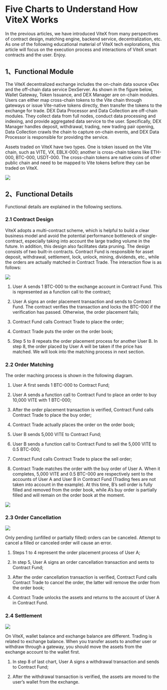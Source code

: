 # Five Charts to Understand How ViteX Works

In the previous articles, we have introduced ViteX from many perspectives of contract design, matching engine, backend service, decentralization, etc. As one of the following educational material of ViteX tech explorations, this article will focus on the execution process and interactions of ViteX smart contracts and the user. Enjoy.


## 1、Functional Module

The ViteX decentralized exchange includes the on-chain data source vDex and the off-chain data service DexServer. As shown in the figure below, Wallet Gateway, Token Issuance, and DEX Manager are on-chain modules. Users can either map cross-chain tokens to the Vite chain through gateways or issue Vite-native tokens directly, then transfer the tokens to the exchange for trade. DEX Data Processor and Data Collection are off-chain modules. They collect data from full nodes, conduct data processing and indexing, and provide aggregated data service to the user. Specifically, DEX Manager handles deposit, withdrawal, trading, new trading pair opening, Data Collection crawls the chain to capture on-chain events, and DEX Data Processor is responsible for providing the service.


Assets traded on ViteX have two types. One is token issued on the Vite chain, such as VITE, VX, EBLX-000; another is cross-chain tokens like ETH-000, BTC-000, USDT-000. The cross-chain tokens are native coins of other public chain and need to be mapped to Vite tokens before they can be traded on ViteX.

![](~images/viteX-graphic-2.png)


## 2、Functional Details

Functional details are explained in the following sections.


### 2.1 Contract Design

ViteX adopts a multi-contract scheme, which is helpful to build a clear business model and avoid the potential performance bottleneck of single-contract, especially taking into account the large trading volume in the future. In addition, this design also facilitates data pruning.
The design consists of two built-in contracts. Contract Fund is responsible for asset deposit, withdrawal, settlement, lock, unlock, mining, dividends, etc., while the orders are actually matched in Contract Trade. The interaction flow is as follows:

![](~images/viteX-graphic-2.png)



1. User A sends 1 BTC-000 to the exchange account in Contract Fund. This is represented as a function call to the contract;

2. User A signs an order placement transaction and sends to Contract Fund. The contract verifies the transaction and locks the BTC-000 if the verification has passed. Otherwise, the order placement fails;

3. Contract Fund calls Contract Trade to place the order;

4. Contract Trade puts the order on the order book;

5. Step 5 to 8 repeats the order placement process for another User B. In step 8, the order placed by User A will be taken if the price has matched. We will look into the matching process in next section.


### 2.2 Order Matching

The order maching process is shown in the following diagram.


1. User A first sends 1 BTC-000 to Contract Fund;

2. User A sends a function call to Contract Fund to place an order to buy 10,000 VITE with 1 BTC-000;

3. After the order placement transaction is verified, Contract Fund calls Contract Trade to place the buy order;

4. Contract Trade actually places the order on the order book;

5. User B sends 5,000 VITE to Contract Fund;

6. User B sends a function call to Contract Fund to sell the 5,000 VITE to 0.5 BTC-000;

7. Contract Fund calls Contract Trade to place the sell order;

8. Contract Trade matches the order with the buy order of User A. When it completes, 5,000 VITE and 0.5 BTC-000 are respectively sent to the accounts of User A and User B in Contract Fund (Trading fees are not taken into account in the example). At this time, B’s sell order is fully filled and removed from the order book, while A’s buy order is partially filled and will remain on the order book at the moment.


![](~images/viteX-graphic-3.png)



### 2.3 Order Cancellation


![](~images/viteX-graphic-4.png)


Only pending (unfilled or partially filled) orders can be canceled. Attempt to cancel a filled or canceled order will cause an error.

1. Steps 1 to 4 represent the order placement process of User A;

2. In step 5, User A signs an order cancellation transaction and sents to Contract Fund;

3. After the order cancellation transaction is verified, Contract Fund calls Contract Trade to cancel the order, the latter will remove the order from the order book;

4. Contract Trade unlocks the assets and returns to the account of User A in Contract Fund.


### 2.4 Settlement

![](~images/viteX-graphic-5.png)



On ViteX, wallet balance and exchange balance are different. Trading is related to exchange balance. When you transfer assets to another user or withdraw through a gateway, you should move the assets from the exchange account to the wallet first.

1. In step 8 of last chart, User A signs a withdrawal transaction and sends to Contract Fund;

2. After the withdrawal transaction is verified, the assets are moved to the user’s wallet from the exchange.

